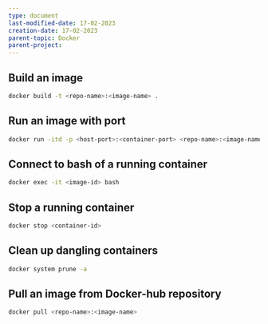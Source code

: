 ```yaml
---
type: document
last-modified-date: 17-02-2023
creation-date: 17-02-2023
parent-topic: Docker
parent-project: 
---
```


## Build an image
```bash 
docker build -t <repo-name>:<image-name> .
```

## Run an image with port
```bash
docker run -itd -p <host-port>:<container-port> <repo-name>:<image-name>
```

## Connect to bash of a running container
```bash
docker exec -it <image-id> bash
```

## Stop a running container
```bash
docker stop <container-id>
```

## Clean up dangling containers
```bash
docker system prune -a
```

## Pull an image from Docker-hub repository
```bash
docker pull <repo-name>:<image-name>
```

